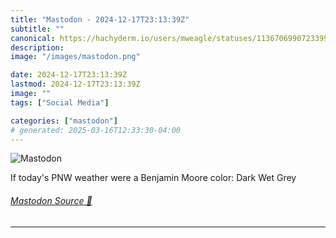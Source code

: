 ```yaml
---
title: "Mastodon - 2024-12-17T23:13:39Z"
subtitle: ""
canonical: https://hachyderm.io/users/mweagle/statuses/113670699072339958
description:
image: "/images/mastodon.png"

date: 2024-12-17T23:13:39Z
lastmod: 2024-12-17T23:13:39Z
image: ""
tags: ["Social Media"]

categories: ["mastodon"]
# generated: 2025-03-16T12:33:30-04:00
---
```

![Mastodon](/images/mastodon.png)

<p>If today&#39;s PNW weather were a Benjamin Moore color: Dark Wet Grey</p>


###### [Mastodon Source 🐘](https://hachyderm.io/@mweagle/113670699072339958)

___
